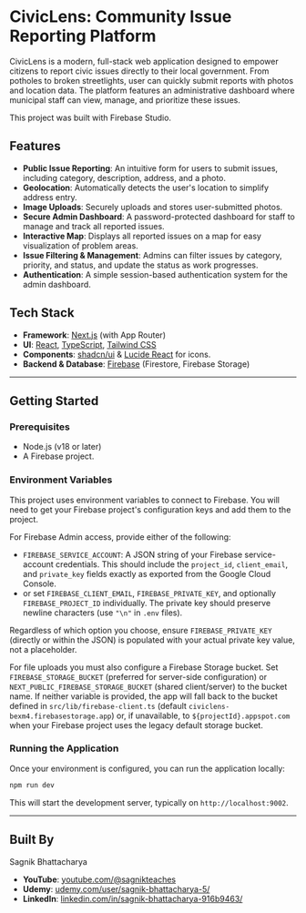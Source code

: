 # CivicLens: Community Issue Reporting Platform

CivicLens is a modern, full-stack web application designed to empower citizens to report civic issues directly to their local government. From potholes to broken streetlights, user can quickly submit reports with photos and location data. The platform features an administrative dashboard where municipal staff can view, manage, and prioritize these issues.

This project was built with Firebase Studio.

## Features

*   **Public Issue Reporting**: An intuitive form for users to submit issues, including category, description, address, and a photo.
*   **Geolocation**: Automatically detects the user's location to simplify address entry.
*   **Image Uploads**: Securely uploads and stores user-submitted photos.
*   **Secure Admin Dashboard**: A password-protected dashboard for staff to manage and track all reported issues.
*   **Interactive Map**: Displays all reported issues on a map for easy visualization of problem areas.
*   **Issue Filtering & Management**: Admins can filter issues by category, priority, and status, and update the status as work progresses.
*   **Authentication**: A simple session-based authentication system for the admin dashboard.

## Tech Stack

*   **Framework**: [Next.js](https://nextjs.org/) (with App Router)
*   **UI**: [React](https://react.dev/), [TypeScript](https://www.typescriptlang.org/), [Tailwind CSS](https://tailwindcss.com/)
*   **Components**: [shadcn/ui](https://ui.shadcn.com/) & [Lucide React](https://lucide.dev/guide/packages/lucide-react) for icons.
*   **Backend & Database**: [Firebase](https://firebase.google.com/) (Firestore, Firebase Storage)

---

## Getting Started

### Prerequisites

*   Node.js (v18 or later)
*   A Firebase project.

### Environment Variables

This project uses environment variables to connect to Firebase. You will need to get your Firebase project's configuration keys and add them to the project.

For Firebase Admin access, provide either of the following:

* `FIREBASE_SERVICE_ACCOUNT`: A JSON string of your Firebase service-account credentials. This should include the `project_id`, `client_email`, and `private_key` fields exactly as exported from the Google Cloud Console.
* or set `FIREBASE_CLIENT_EMAIL`, `FIREBASE_PRIVATE_KEY`, and optionally `FIREBASE_PROJECT_ID` individually. The private key should preserve newline characters (use `"\n"` in `.env` files).

Regardless of which option you choose, ensure `FIREBASE_PRIVATE_KEY` (directly or within the JSON) is populated with your actual private key value, not a placeholder.

For file uploads you must also configure a Firebase Storage bucket. Set `FIREBASE_STORAGE_BUCKET` (preferred for server-side configuration) or `NEXT_PUBLIC_FIREBASE_STORAGE_BUCKET` (shared client/server) to the bucket name. If neither variable is provided, the app will fall back to the bucket defined in `src/lib/firebase-client.ts` (default `civiclens-bexm4.firebasestorage.app`) or, if unavailable, to `${projectId}.appspot.com` when your Firebase project uses the legacy default storage bucket.

### Running the Application

Once your environment is configured, you can run the application locally:

```bash
npm run dev
```

This will start the development server, typically on `http://localhost:9002`.

---

## Built By

Sagnik Bhattacharya
*   **YouTube**: [youtube.com/@sagnikteaches](https://www.youtube.com/@sagnikteaches)
*   **Udemy**: [udemy.com/user/sagnik-bhattacharya-5/](https://www.udemy.com/user/sagnik-bhattacharya-5/)
*   **LinkedIn**: [linkedin.com/in/sagnik-bhattacharya-916b9463/](https://www.linkedin.com/in/sagnik-bhattacharya-916b9463/)
